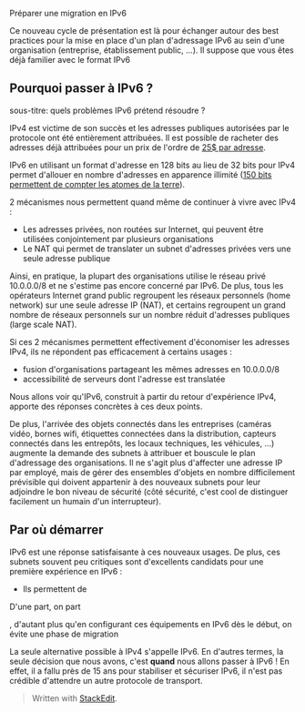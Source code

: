 
Préparer une migration en IPv6

Ce nouveau cycle de présentation est là pour échanger autour des best practices pour la mise en place d'un plan d'adressage IPv6 au sein d'une organisation (entreprise, établissement public, ...). Il suppose que vous êtes déjà familier avec le format IPv6

## Pourquoi passer à IPv6 ?
sous-titre: quels problèmes IPv6 prétend résoudre ?

IPv4 est victime de son succès et les adresses publiques autorisées par le protocole ont été entièrement attribuées. Il est possible de racheter des adresses déjà attribuées pour un prix de l'ordre de [25$ par adresse](https://auctions.ipv4.global/).

IPv6 en utilisant un format d'adresse en 128 bits au lieu de 32 bits pour IPv4 permet d'allouer en nombre d'adresses en apparence illimité ([150 bits permettent de compter les atomes de la terre](https://fr.wikipedia.org/wiki/Ordres_de_grandeur_de_nombres#1039_%C3%A0_10100)). 

2 mécanismes nous permettent quand même de continuer à vivre avec IPv4 :
 - Les adresses privées, non routées sur Internet,  qui peuvent être utilisées conjointement  par plusieurs organisations 
 - Le NAT qui permet de translater un subnet d'adresses privées vers une seule adresse publique 
  
Ainsi, en pratique, la plupart des organisations utilise le réseau privé 10.0.0.0/8 et ne s'estime pas encore concerné par  IPv6. De plus, tous les opérateurs Internet grand public regroupent les réseaux personnels (home network) sur une seule adresse IP (NAT), et certains regroupent un grand nombre de réseaux personnels sur un nombre réduit d'adresses publiques (large scale NAT). 

Si ces 2 mécanismes permettent effectivement d'économiser les adresses IPv4, ils ne répondent pas efficacement à certains usages :
- fusion d'organisations partageant les mêmes adresses en 10.0.0.0/8
- accessibilité de serveurs dont l'adresse est translatée

Nous allons voir qu'IPv6, construit à partir  du retour d'expérience IPv4, apporte des réponses concrètes à ces deux points.

De plus, l'arrivée des objets connectés dans les entreprises (caméras vidéo, bornes wifi, étiquettes connectées dans la distribution, capteurs connectés dans les entrepôts, les locaux techniques, les véhicules, ...) augmente la demande des subnets à attribuer et bouscule le plan d'adressage des organisations. 
Il ne s'agit plus d'affecter une adresse IP par employé, mais de gérer des ensembles d'objets en nombre difficilement prévisible qui doivent appartenir à des nouveaux subnets pour leur adjoindre le bon niveau de sécurité (côté sécurité, c'est cool  de distinguer facilement un humain d'un interrupteur).


## Par où démarrer
IPv6 est une réponse satisfaisante à ces nouveaux usages. De plus, ces subnets souvent peu critiques sont d'excellents candidats pour une première expérience en IPv6 : 
 - Ils permettent de 

 D'une part, on part 


, d'autant plus qu'en configurant ces équipements en IPv6 dès le début, on évite une phase de migration  

La seule alternative possible à IPv4 s'appelle IPv6. En d'autres termes, la seule décision que nous avons, c'est **quand** nous allons passer à IPv6 ! En effet, il a fallu près de 15 ans pour stabiliser et sécuriser IPv6, il n'est pas crédible d'attendre un autre protocole de transport. 




 


> Written with [StackEdit](https://stackedit.io/).
<!--stackedit_data:
eyJoaXN0b3J5IjpbLTEyNDg3Mjc4NzQsLTE5MDA0NTM3MzQsNz
g4MzE3Mjk4LC0xNjA5NDI5MTIxLC0xMzUwMTY5OTkyLC0xMzYy
OTg2NDM3LC0zNjg4MjAxNDIsNzA1MjQ3MDEyLDYyOTI0MjkzNy
wxMDI1MzU3NDg0LDEzOTU3NDMxMTddfQ==
-->